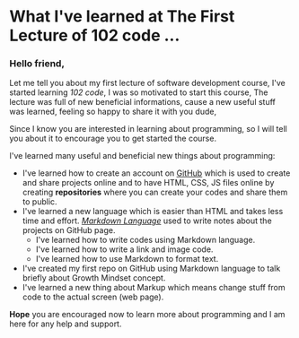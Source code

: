 # What I've learned at The First Lecture of 102 code ...
### Hello friend,

Let me tell you about my first lecture of software development course, I've started learning *102 code*, I was so motivated to start this course, The lecture was full of 
new beneficial informations, cause a new useful stuff was learned, feeling so happy to share it with you dude,

Since I know you are interested in learning about programming, so I will tell you about it to encourage you to get started the course.

I've learned many useful and beneficial new things about programming:

* I've learned how to create an account on [GitHub](https://pages.github.com/) which is used to create and share projects online and to have HTML, CSS, JS files online by creating **repositories** where 
  you can create your codes and share them to public.
* I've learned a new language which is easier than HTML and takes less time and effort. 
    [*Markdown Language*](https://guides.github.com/features/mastering-markdown/#syntax) used to write notes about the projects on GitHub page.
     * I've learned how to write codes using Markdown language.
     * I've learned how to write a link and image code.
     * I've learned how to use Markdown to format text.
* I've created my first repo on GitHub using Markdown language to talk briefly about Growth Mindset concept.
* I've learned a new thing about Markup which means change stuff from code to the actual screen (web page).

**Hope** you are encouraged now to learn more about programming and I am here for any help and support.
